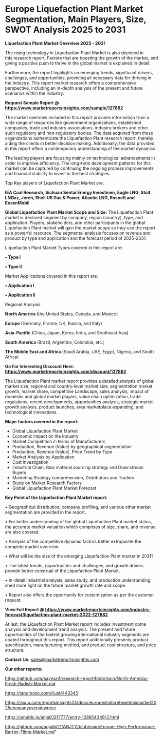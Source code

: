 # Europe Liquefaction Plant Market Segmentation, Main Players, Size, SWOT Analysis 2025 to 2031

<Strong> Liquefaction Plant Market Overview 2025 - 2031</strong>

The rising technology in Liquefaction Plant Market is also depicted in this research report. Factors that are boosting the growth of the market, and giving a positive push to thrive in the global market is explained in detail.

Furthermore, the report highlights on emerging trends, significant drivers, challenges, and opportunities, providing all necessary data for thriving in the industry. This report market research offers a comprehensive perspective, including an in-depth analysis of the present and future scenarios within the industry.

<strong>Request Sample Report @ <a href=https://www.marketreportsinsights.com/sample/127882>https://www.marketreportsinsights.com/sample/127882</a></strong>

The market overview included in this report provides information from a wide range of resources like government organizations, established companies, trade and industry associations, industry brokers and other such regulatory and non-regulatory bodies. The data acquired from these organizations authenticate the Liquefaction Plant research report, thereby aiding the clients in better decision making. Additionally, the data provided in this report offers a contemporary understanding of the market dynamics.

The leading players are focusing mainly on technological advancements in order to improve efficiency. The long-term development patterns for this market can be captured by continuing the ongoing process improvements and financial stability to invest in the best strategies.

Top Key players of Liquefaction Plant Market are:

<strong>IEA Coal Research, Sichuan Sentai Energy Investmen, Eagle LNG, Stolt LNGaz, Jereh, Shell US Gas & Power, Atlantic LNG, Rosneft and ExxonMobil</strong>

<strong><b>Global Liquefaction Plant Market Scope and Size:</b></strong>
The Liquefaction Plant market is declared segment by company, region (country), type, and application. Players, stakeholders, and other participants in the global Liquefaction Plant market will gain the market scope as they use the report as a powerful resource. The segmental analysis focuses on revenue and product by type and application and the forecast period of 2025-2031.

Liquefaction Plant Market Types covered in this report are:

<strong>• Type I

• Type II</strong>

Market Applications covered in this report are:

<strong>• Application I

• Application II</strong> 

Regional Analysis

<strong>North America</strong> (the United States, Canada, and Mexico)

<strong>Europe</strong> (Germany, France, UK, Russia, and Italy)

<strong>Asia-Pacific</strong> (China, Japan, Korea, India, and Southeast Asia)

<strong>South America</strong> (Brazil, Argentina, Colombia, etc.)

<strong>The Middle East and Africa</strong> (Saudi Arabia, UAE, Egypt, Nigeria, and South Africa)

<strong>Go For Interesting Discount Here: <a href=https://www.marketreportsinsights.com/discount/127882>https://www.marketreportsinsights.com/discount/127882</a></strong>

The Liquefaction Plant market report provides a detailed analysis of global market size, regional and country-level market size, segmentation market growth, market share, competitive Landscape, sales analysis, impact of domestic and global market players, value chain optimization, trade regulations, recent developments, opportunities analysis, strategic market growth analysis, product launches, area marketplace expanding, and technological innovations.

<strong><b>Major factors covered in the report:</b></strong>
<ul>
  <li>Global Liquefaction Plant Market </li>
  <li>Economic Impact on the Industry</li>
  <li>Market Competition in terms of Manufacturers</li>
  <li>Production, Revenue (Value) by geographical segmentation</li>
  <li>Production, Revenue (Value), Price Trend by Type</li>
  <li>Market Analysis by Application</li>
  <li>Cost Investigation</li>
  <li>Industrial Chain, Raw material sourcing strategy and Downstream Buyers</li>
  <li>Marketing Strategy comprehension, Distributors and Traders</li>
  <li>Study on Market Research Factors</li>
  <li>Global Liquefaction Plant Market Forecast</li>
</ul>

<strong><b>Key Point of the Liquefaction Plant Market report:</b></strong>

• Geographical distribution, company profiling, and various other market segmentation are provided in the report.

• For better understanding of the global Liquefaction Plant market status, the accurate market valuation which comprises of size, share, and revenue are also covered.

• Analysis of the competitive dynamic factors better extrapolate the complete market overview

• What will be the size of the emerging Liquefaction Plant market in 2031?

• The latest trends, opportunities and challenges, and growth drivers provide better construal of the Liquefaction Plant Market.

• In-detail industrial analysis, sales study, and production understanding shed more light on the future market growth rate and scope.

• Report also offers the opportunity for customization as per the customer request.

<strong><b>View Full Report @ <a href=https://www.marketreportsinsights.com/industry-forecast/liquefaction-plant-market-2022-127882>https://www.marketreportsinsights.com/industry-forecast/liquefaction-plant-market-2022-127882</a></b></strong>


At last, the Liquefaction Plant Market report includes investment come analysis and development trend analysis. The present and future opportunities of the fastest growing international industry segments are coated throughout this report. This report additionally presents product specification, manufacturing method, and product cost structure, and price structure.

<strong>Contact Us:</strong>
sales@marketreportsinsights.com

<strong>Our other reports:</strong>

<a href=https://github.com/sayysaif/research-report/blob/main/North-America-Fresh-Radish-Market.md>https://github.com/sayysaif/research-report/blob/main/North-America-Fresh-Radish-Market.md</a>

<a href=https://tanomuno.com/illust/443345>https://tanomuno.com/illust/443345</a>

<a href=https://issuu.com/reportsinsights24/docs/europeshotcretewetmixmarket2025companyoverviewrece>https://issuu.com/reportsinsights24/docs/europeshotcretewetmixmarket2025companyoverviewrece</a>

<a href=https://ameblo.jp/anjali0217777/entry-12885434612.html>https://ameblo.jp/anjali0217777/entry-12885434612.html</a>

<a href=https://github.com/anjaliiii21/ANJTY/blob/main/Europe-High-Performance-Barrier-Films-Market.md>https://github.com/anjaliiii21/ANJTY/blob/main/Europe-High-Performance-Barrier-Films-Market.md</a>"
